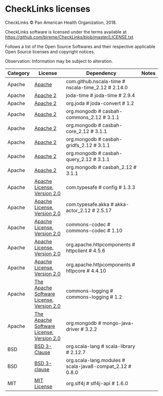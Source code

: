# CheckLinks licenses

CheckLinks © Pan American Health Organization, 2018.

CheckLinks software is licensed under the terms available at https://github.com/bireme/CheckLinks/blob/master/LICENSE.txt

Follows a list of the Open Source Softwares and their respective applicable Open Source licenses and copyright notices.

Observation: Information may be subject to alteration.

Category | License | Dependency | Notes
--- | --- | --- | ---
Apache | [Apache](http://www.opensource.org/licenses/Apache-2.0) | com.github.nscala-time # nscala-time_2.12 # 2.14.0 | <notextile></notextile>
Apache | [Apache 2](http://www.apache.org/licenses/LICENSE-2.0.txt) | joda-time # joda-time # 2.9.4 | <notextile></notextile>
Apache | [Apache 2](http://www.apache.org/licenses/LICENSE-2.0.txt) | org.joda # joda-convert # 1.2 | <notextile></notextile>
Apache | [Apache 2](http://www.apache.org/licenses/LICENSE-2.0.html) | org.mongodb # casbah-commons_2.12 # 3.1.1 | <notextile></notextile>
Apache | [Apache 2](http://www.apache.org/licenses/LICENSE-2.0.html) | org.mongodb # casbah-core_2.12 # 3.1.1 | <notextile></notextile>
Apache | [Apache 2](http://www.apache.org/licenses/LICENSE-2.0.html) | org.mongodb # casbah-gridfs_2.12 # 3.1.1 | <notextile></notextile>
Apache | [Apache 2](http://www.apache.org/licenses/LICENSE-2.0.html) | org.mongodb # casbah-query_2.12 # 3.1.1 | <notextile></notextile>
Apache | [Apache 2](http://www.apache.org/licenses/LICENSE-2.0.html) | org.mongodb # casbah_2.12 # 3.1.1 | <notextile></notextile>
Apache | [Apache License, Version 2.0](https://www.apache.org/licenses/LICENSE-2.0) | com.typesafe # config # 1.3.3 | <notextile></notextile>
Apache | [Apache License, Version 2.0](http://www.apache.org/licenses/LICENSE-2.0) | com.typesafe.akka # akka-actor_2.12 # 2.5.17 | <notextile></notextile>
Apache | [Apache License, Version 2.0](http://www.apache.org/licenses/LICENSE-2.0.txt) | commons-codec # commons-codec # 1.10 | <notextile></notextile>
Apache | [Apache License, Version 2.0](http://www.apache.org/licenses/LICENSE-2.0.txt) | org.apache.httpcomponents # httpclient # 4.5.6 | <notextile></notextile>
Apache | [Apache License, Version 2.0](http://www.apache.org/licenses/LICENSE-2.0.txt) | org.apache.httpcomponents # httpcore # 4.4.10 | <notextile></notextile>
Apache | [The Apache Software License, Version 2.0](http://www.apache.org/licenses/LICENSE-2.0.txt) | commons-logging # commons-logging # 1.2 | <notextile></notextile>
Apache | [The Apache Software License, Version 2.0](http://www.apache.org/licenses/LICENSE-2.0.txt) | org.mongodb # mongo-java-driver # 3.2.2 | <notextile></notextile>
BSD | [BSD 3-Clause](http://www.scala-lang.org/license.html) | org.scala-lang # scala-library # 2.12.7 | <notextile></notextile>
BSD | [BSD 3-clause](http://opensource.org/licenses/BSD-3-Clause) | org.scala-lang.modules # scala-java8-compat_2.12 # 0.8.0 | <notextile></notextile>
MIT | [MIT License](http://www.opensource.org/licenses/mit-license.php) | org.slf4j # slf4j-api # 1.6.0 | <notextile></notextile>


